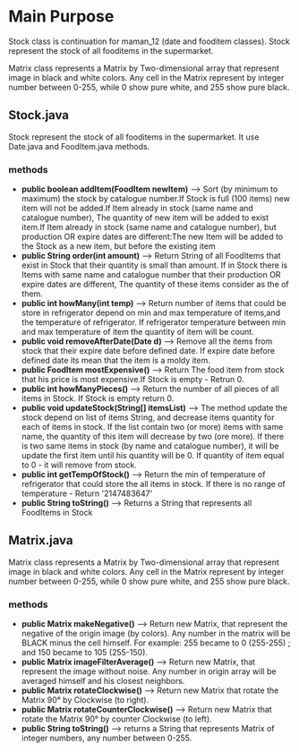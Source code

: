 # Main Purpose
Stock class is continuation for maman_12 (date and fooditem classes).
Stock represent the stock of all fooditems in the supermarket.

Matrix class represents a Matrix by Two-dimensional array that represent image in black and white colors. 
Any cell in the Matrix represent by integer number between 0-255, while 0 show pure white, and 255 show pure black.

## Stock.java

Stock represent the stock of all fooditems in the supermarket.
It use Date.java and FoodItem.java methods.

### methods

- <b>public boolean addItem(FoodItem newItem)</b> --> Sort (by minimum to maximum) the stock by catalogue number.If Stock is full (100 items) new item will not be added.If Item already in stock (same name and catalogue number), The quantity of new item will be added to exist item.If Item already in stock (same name and catalogue number), but production OR expire dates are different:The new Item will be added to the Stock as a new item, but before the existing item
- <b>public String order(int amount)</b> --> Return String of all FoodItems that exist in Stock that their quantity is small than amount. If in Stock there is Items with same name and catalogue number that their production OR expire dates are different, The quantity of these items consider as the of them.
- <b>public int howMany(int temp)</b> --> Return number of items that could be store in refrigerator depend on min and max temperature of items,and the temperature of refrigerator. If refrigerator temperature between min and max temperature of item the quantity of item will be count.
- <b>public void removeAfterDate(Date d)</b> --> Remove all the items from stock that their expire date before defined date. If expire date before defined date its mean that the item is a moldy item.
- <b>public FoodItem mostExpensive()</b> --> Return The food item from stock that his price is most expensive.If Stock is empty - Retrun 0. 
- <b>public int howManyPieces()</b> --> Return the number of all pieces of all items in Stock. If Stock is empty return 0.
- <b>public void updateStock(String[] itemsList)</b> --> The method update the stock depend on list of items String, and decrease items quantity for each of items in stock.
If the list contain two (or more) items with same name, the quantity of this item will decrease by two (ore more).
If there is two same items in stock (by name and catalogue number), it will be update the first item until his quantity will be 0.
If quantity of item equal to 0 - it will remove from stock.  
- <b>public int getTempOfStock()</b> --> Return the min of temperature of refrigerator that could store the all items in stock.
If there is no range of temperature - Return '2147483647'
- <b>public String toString()</b> --> Returns a String that represents all FoodItems in Stock 

## Matrix.java

Matrix class represents a Matrix by Two-dimensional array that represent image in black and white colors. 
Any cell in the Matrix represent by integer number between 0-255, while 0 show pure white, and 255 show pure black.

### methods

- <b>public Matrix makeNegative()</b> --> Return new Matrix, that represent the negative of the origin image (by colors).
Any number in the matrix will be BLACK minus the cell himself.
For example: 255 became to 0 (255-255) ; and 150 became to 105 (255-150).   
- <b>public Matrix imageFilterAverage()</b> --> Return new Matrix, that represent the image without noise. Any number in origin array will be averaged himself and his closest neighbors. 
- <b>public Matrix rotateClockwise()</b> --> Return new Matrix that rotate the Matrix 90° by Clockwise (to right). 
- <b>public Matrix rotateCounterClockwise()</b> --> Return new Matrix that rotate the Matrix 90° by counter Clockwise (to left).
- <b>public String toString()</b> --> returns a String that represents Matrix of integer numbers, any number between 0-255. 

